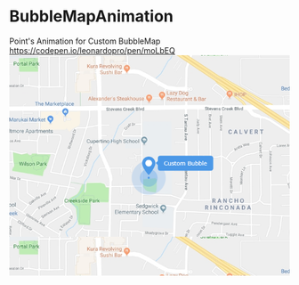 # BubbleMapAnimation
Point's Animation for Custom BubbleMap
https://codepen.io/leonardopro/pen/moLbEQ
![](./screen_project.png)
